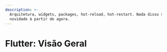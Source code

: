 ```yaml
---
description: >-
  Arquitetura, widgets, packages, hot-reload, hot-restart. Nada disso será
  novidade à partir de agora.
---
```


# Flutter: Visão Geral

